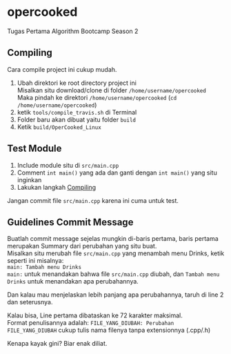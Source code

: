 # opercooked
Tugas Pertama Algorithm Bootcamp Season 2

## Compiling
Cara compile project ini cukup mudah.

1. Ubah direktori ke root directory project ini<br>
    Misalkan situ download/clone di folder `/home/username/opercooked`<br>
    Maka pindah ke direktori `/home/username/opercooked` (`cd /home/username/opercooked`)
2. ketik `tools/compile_travis.sh` di Terminal
3. Folder baru akan dibuat yaitu folder `build`
4. Ketik `build/OperCooked_Linux`

## Test Module
1. Include module situ di `src/main.cpp`
2. Comment `int main()` yang ada dan ganti dengan `int main()` yang situ inginkan
3. Lakukan langkah [Compiling](#compiling)

Jangan commit file `src/main.cpp` karena ini cuma untuk test.

## Guidelines Commit Message
Buatlah commit message sejelas mungkin di-baris pertama, baris pertama merupakan Summary dari perubahan yang situ buat.<br>
Misalkan situ merubah file `src/main.cpp` yang menambah menu Drinks, ketik seperti ini misalnya:<br>
`main: Tambah menu Drinks`<br>
`main:` untuk menandakan bahwa file `src/main.cpp` diubah, dan `Tambah menu Drinks` untuk menandakan apa perubahannya.

Dan kalau mau menjelaskan lebih panjang apa perubahannya, taruh di line 2 dan seterusnya.

Kalau bisa, Line pertama dibataskan ke 72 karakter maksimal.<br>
Format penulisannya adalah: `FILE_YANG_DIUBAH: Perubahan`<br>
`FILE_YANG_DIUBAH` cukup tulis nama filenya tanpa extensionnya (.cpp/.h)

Kenapa kayak gini? Biar enak diliat.
